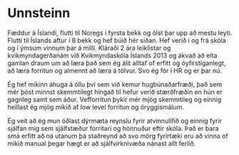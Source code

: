# Unnsteinn

Fæddur á Íslandi, flutti til Noregs í fyrsta bekk og ólst þar upp að mestu leyti.
Flutti til Íslands aftur í 8 bekk og hef búið hér síðan. Hef verið í og frá skóla 
og í ýmsum vinnum þar á milli. Kláraði 2 ára leiklistar og kvikmyndagerðanám við
Kvikmyndaskóla Íslands 2013 og ákvað að elta gamlan draum um að læra það sem
ég álit alltaf of erfitt og óyfirstíganlegt, að læra forritun og almennt að læra á tölvur.
Svo ég fór í HR og er þar nú.

Ég hef mikinn áhuga á öllu því sem við kemur hugbúnaðarfræði, það sem mér þóst minnst skemmtilegt
hingað til hefur verið stærðfræðin en hún er gagnleg samt sem áður. Vefforritun þykir mér mjög skemmtileg 
og einnig heillast ég mjög mikið af low level forritun og öryggismálum.

Ég veit að ég mun öðlast dýrmæta reynslu fyrir atvinnulífið og einnig fyrir sjálfan mig sem sjálfstæður
forritari og hönnuður eftir skóla. Það er bara smá erfitt að ná utanum þá staðreynd að svo mörg fyrirtæki
eru að vinna of mikið manual þegar hægt er að sjálfvirknivæða nánast allt ferlið.

